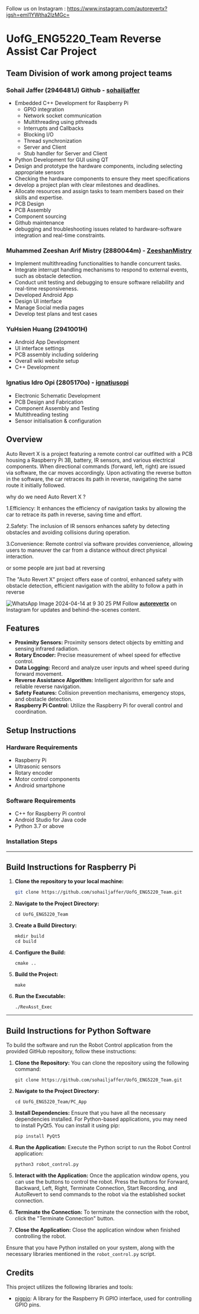 Follow us on Instagram : https://www.instagram.com/autorevertx?igsh=emI1YWtha2IzMGc=

# UofG_ENG5220_Team Reverse Assist Car Project

## Team Division of work among project teams

   ### Sohail Jaffer (2946481J) Github - [sohailjaffer](https://github.com/sohailjaffer)
   - Embedded C++ Development for Raspberry Pi
     - GPIO integration
     - Network socket communication
     - Multithreading using pthreads
     - Interrupts and Callbacks
     - Blocking I/O
     - Thread synchronization
     - Server and Client
     - Stub handler for Server and Client
   - Python Development for GUI using QT
   - Design and prototype the hardware components, including selecting appropriate sensors
   - Checking the hardware components to ensure they meet specifications
   - develop a project plan with clear milestones and deadlines.
   - Allocate resources and assign tasks to team members based on their skills and expertise.
   - PCB Design 
   - PCB Assembly 
   - Component sourcing
   - Github maintenance
   - debugging and troubleshooting issues related to hardware-software integration and real-time constraints.
     
     
   ### Muhammed Zeeshan Arif Mistry (2880044m) - [ ZeeshanMistry](https://github.com/ZeeshanMistry)
   - Implement multithreading functionalities to handle concurrent tasks.
   - Integrate interrupt handling mechanisms to respond to external events, such as obstacle detection.
   - Conduct unit testing and debugging to ensure software reliability and real-time responsiveness.
   - Developed Android App
   - Design UI interface
   - Manage Social media pages
   - Develop test plans and test cases
     
   ### YuHsien Huang (2941001H)
   - Android App Development 
   - UI interface settings
   - PCB assembly including soldering 
   - Overall wiki website setup
   - C++ Development 

   ### Ignatius Idro Opi (2805170o) - [ignatiusopi](https://github.com/ignatiusopi)
   - Electronic Schematic Development
   - PCB Design and Fabrication
   - Component Assembly and Testing
   - Multithreading testing
   - Sensor initialisation & configuration



## Overview

Auto Revert X is a project featuring a remote control car outfitted with a PCB housing a Raspberry Pi 3B, battery, IR sensors, and various electrical components. When directional commands (forward, left, right) are issued via software, the car moves accordingly. Upon activating the reverse button in the software, the car retraces its path in reverse, navigating the same route it initially followed.

why do we need Auto Revert X ?

1.Efficiency: It enhances the efficiency of navigation tasks by allowing the car to retrace its path in reverse, saving time and effort.

2.Safety: The inclusion of IR sensors enhances safety by detecting obstacles and avoiding collisions during operation.

3.Convenience: Remote control via software provides convenience, allowing users to maneuver the car from a distance without direct physical interaction.

or some people are just bad at reversing  



The "Auto Revert X" project offers ease of control, enhanced safety with obstacle detection, efficient navigation with the ability to follow a path in reverse


![WhatsApp Image 2024-04-14 at 9 30 25 PM](https://github.com/sohailjaffer/UofG_ENG5220_Team/assets/157168096/4381e930-c2af-47e7-abad-e128019e4615) Follow **[autorevertx](https://www.instagram.com/autorevertx?igsh=c2dwams5d3dtMXIx)** on Instagram for updates and behind-the-scenes content.


## Features
- **Proximity Sensors:** Proximity sensors detect objects by emitting and sensing infrared radiation.
- **Rotary Encoder:** Precise measurement of wheel speed for effective control.
- **Data Logging:** Record and analyze user inputs and wheel speed during forward movement.
- **Reverse Assistance Algorithm:** Intelligent algorithm for safe and reliable reverse navigation.
- **Safety Features:** Collision prevention mechanisms, emergency stops, and obstacle detection.
- **Raspberry Pi Control:** Utilize the Raspberry Pi for overall control and coordination.


## Setup Instructions

### Hardware Requirements

- Raspberry Pi
- Ultrasonic sensors
- Rotary encoder
- Motor control components
- Android smartphone

### Software Requirements

- C++ for Raspberry Pi control
- Android Studio for Java code
- Python 3.7 or above

### Installation Steps

---

## Build Instructions for Raspberry Pi

1. **Clone the repository to your local machine:**
   ```bash
   git clone https://github.com/sohailjaffer/UofG_ENG5220_Team.git
   ```

2. **Navigate to the Project Directory:**
   ```
   cd UofG_ENG5220_Team
   ```

3. **Create a Build Directory:**
   ```
   mkdir build
   cd build
   ```

4. **Configure the Build:**
   ```
   cmake ..
   ```

5. **Build the Project:**
   ```
   make
   ```

6. **Run the Executable:**
   ```
   ./RevAsst_Exec
   ```

---

## Build Instructions for Python Software

To build the software and run the Robot Control application from the provided GitHub repository, follow these instructions:

1. **Clone the Repository:**
   You can clone the repository using the following command:
   ```
   git clone https://github.com/sohailjaffer/UofG_ENG5220_Team.git
   ```

2. **Navigate to the Project Directory:**
   ```
   cd UofG_ENG5220_Team/PC_App
   ```

3. **Install Dependencies:**
   Ensure that you have all the necessary dependencies installed. For Python-based applications, you may need to install PyQt5. You can install it using pip:
   ```
   pip install PyQt5
   ```

4. **Run the Application:**
   Execute the Python script to run the Robot Control application:
   ```
   python3 robot_control.py
   ```

5. **Interact with the Application:**
   Once the application window opens, you can use the buttons to control the robot. Press the buttons for Forward, Backward, Left, Right, Terminate Connection, Start Recording, and AutoRevert to send commands to the robot via the established socket connection.

6. **Terminate the Connection:**
   To terminate the connection with the robot, click the "Terminate Connection" button.

7. **Close the Application:**
   Close the application window when finished controlling the robot.


Ensure that you have Python installed on your system, along with the necessary libraries mentioned in the `robot_control.py` script.











## Credits

This project utilizes the following libraries and tools:

- [pigpio](https://github.com/joan2937/pigpio): A library for the Raspberry Pi GPIO interface, used for controlling GPIO pins.

